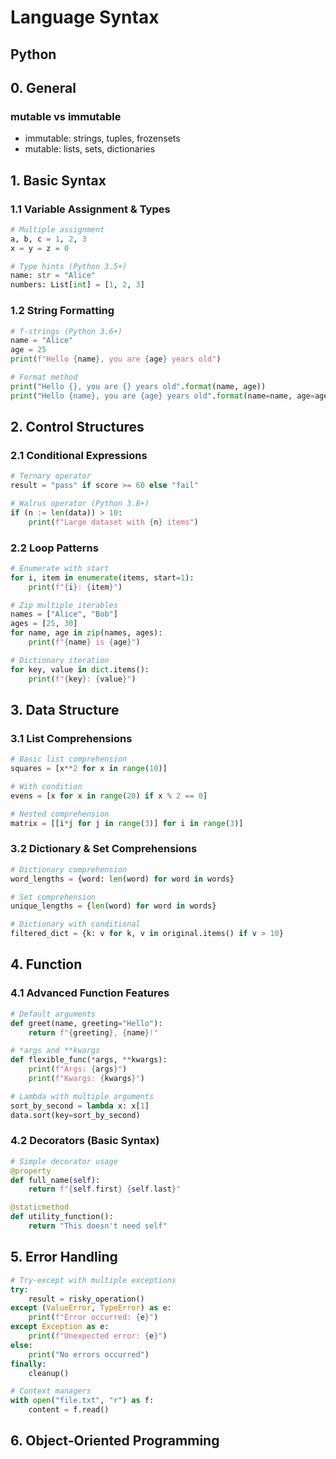 # Language Syntax

## Python

## 0. General
### mutable vs immutable
- immutable: strings, tuples, frozensets
- mutable: lists, sets, dictionaries

## 1. Basic Syntax
### 1.1 Variable Assignment & Types
```python
# Multiple assignment
a, b, c = 1, 2, 3
x = y = z = 0

# Type hints (Python 3.5+)
name: str = "Alice"
numbers: List[int] = [1, 2, 3]
```

### 1.2 String Formatting
```python
# f-strings (Python 3.6+)
name = "Alice"
age = 25
print(f"Hello {name}, you are {age} years old")

# Format method
print("Hello {}, you are {} years old".format(name, age))
print("Hello {name}, you are {age} years old".format(name=name, age=age))
```

## 2. Control Structures
### 2.1 Conditional Expressions
```python
# Ternary operator
result = "pass" if score >= 60 else "fail"

# Walrus operator (Python 3.8+)
if (n := len(data)) > 10:
    print(f"Large dataset with {n} items")
```

### 2.2 Loop Patterns
```python
# Enumerate with start
for i, item in enumerate(items, start=1):
    print(f"{i}: {item}")

# Zip multiple iterables
names = ["Alice", "Bob"]
ages = [25, 30]
for name, age in zip(names, ages):
    print(f"{name} is {age}")

# Dictionary iteration
for key, value in dict.items():
    print(f"{key}: {value}")
```


## 3. Data Structure
### 3.1 List Comprehensions
```python
# Basic list comprehension
squares = [x**2 for x in range(10)]

# With condition
evens = [x for x in range(20) if x % 2 == 0]

# Nested comprehension
matrix = [[i*j for j in range(3)] for i in range(3)]
```

### 3.2 Dictionary & Set Comprehensions
```python
# Dictionary comprehension
word_lengths = {word: len(word) for word in words}

# Set comprehension
unique_lengths = {len(word) for word in words}

# Dictionary with conditional
filtered_dict = {k: v for k, v in original.items() if v > 10}
```

## 4. Function
### 4.1 Advanced Function Features
```python
# Default arguments
def greet(name, greeting="Hello"):
    return f"{greeting}, {name}!"

# *args and **kwargs
def flexible_func(*args, **kwargs):
    print(f"Args: {args}")
    print(f"Kwargs: {kwargs}")

# Lambda with multiple arguments
sort_by_second = lambda x: x[1]
data.sort(key=sort_by_second)
```

### 4.2 Decorators (Basic Syntax)
```python
# Simple decorator usage
@property
def full_name(self):
    return f"{self.first} {self.last}"

@staticmethod
def utility_function():
    return "This doesn't need self"
```

## 5. Error Handling
```python
# Try-except with multiple exceptions
try:
    result = risky_operation()
except (ValueError, TypeError) as e:
    print(f"Error occurred: {e}")
except Exception as e:
    print(f"Unexpected error: {e}")
else:
    print("No errors occurred")
finally:
    cleanup()

# Context managers
with open("file.txt", "r") as f:
    content = f.read()
```


## 6. Object-Oriented Programming